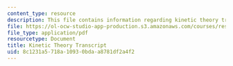 ```yaml
---
content_type: resource
description: This file contains information regarding kinetic theory transcript.
file: https://ol-ocw-studio-app-production.s3.amazonaws.com/courses/res-tll-004-stem-concept-videos-fall-2013/8c1231a5718a10930bdaa8781df2a4f2_MITRES_TLL-004F13_KineTheo.pdf
file_type: application/pdf
resourcetype: Document
title: Kinetic Theory Transcript
uid: 8c1231a5-718a-1093-0bda-a8781df2a4f2
---
```

